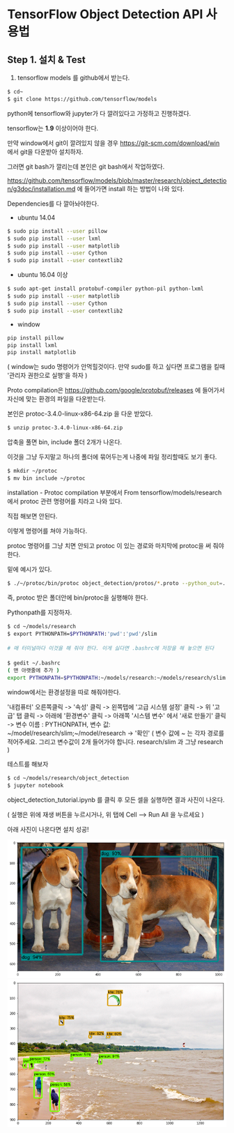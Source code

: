 # TensorFlow Object Detection API 사용법

## Step 1. 설치 & Test

1. tensorflow models 를 github에서 받는다.

```bash
$ cd~
$ git clone https://github.com/tensorflow/models
```

python에 tensorflow와 jupyter가 다 깔려있다고 가정하고 진행하겠다.  

tensorflow는 **1.9** 이상이어야 한다.

만약 window에서 git이 깔려있지 않을 경우  https://git-scm.com/download/win 에서 git을 다운받아 설치하자.

그러면 git bash가 깔리는데 본인은 git bash에서 작업하였다.

https://github.com/tensorflow/models/blob/master/research/object_detection/g3doc/installation.md 에 들어가면 install 하는 방법이 나와 있다.

Dependencies를 다 깔아놔야한다.


- ubuntu 14.04
``` bash
$ sudo pip install --user pillow
$ sudo pip install --user lxml
$ sudo pip install --user matplotlib
$ sudo pip install --user Cython
$ sudo pip install --user contextlib2
```

- ubuntu 16.04 이상
``` bash
$ sudo apt-get install protobuf-compiler python-pil python-lxml
$ sudo pip install --user matplotlib
$ sudo pip install --user Cython
$ sudo pip install --user contextlib2
```


- window
``` cmd
pip install pillow
pip install lxml
pip install matplotlib
```
( window는 sudo 명령어가 안먹힐것이다. 만약 sudo를 하고 싶다면 프로그램을 킬때 '관리자 권한으로 실행'을 하자 )

Proto compilation은 https://github.com/google/protobuf/releases 에 들어가서 자신에 맞는 환경의 파일을 다운받는다.

본인은 protoc-3.4.0-linux-x86-64.zip 을 다운 받았다.

``` bash
$ unzip protoc-3.4.0-linux-x86-64.zip
```
압축을 풀면 bin, include 폴더 2개가 나온다.

이것을 그냥 두지말고 하나의 폴더에 묶어두는게 나중에 파일 정리할때도 보기 좋다.

``` bash
$ mkdir ~/protoc
$ mv bin include ~/protoc
```

installation - Protoc compilation 부분에서 From tensorflow/models/research 에서 protoc 관련 명령어를 치라고 나와 있다.

직접 해보면 안된다.

이렇게 명령어를 쳐야 가능하다.

protoc 명령어를 그냥 치면 안되고 protoc 이 있는 경로와 마지막에 protoc을 써 줘야한다.

밑에 예시가 있다.

``` bash
$ ./~/protoc/bin/protoc object_detection/protos/*.proto --python_out=.
```

즉, protoc 받은 폴더안에 bin/protoc을 실행해야 한다.

Pythonpath를 지정하자.

``` bash
$ cd ~/models/research
$ export PYTHONPATH=$PYTHONPATH:'pwd':'pwd'/slim

# 매 터미널마다 이것을 해 줘야 한다. 이게 싫다면 .bashrc에 저장을 해 놓으면 된다

$ gedit ~/.bashrc
( 맨 아랫줄에 추가 )
export PYTHONPATH=$PYTHONPATH:~/models/research:~/models/research/slim
```
window에서는 환경설정을 따로 해줘야한다.

'내컴퓨터' 오른쪽클릭 -> '속성' 클릭 -> 왼쪽탭에 '고급 시스템 설정' 클릭 -> 위 '고급' 탭 클릭 -> 아래에 '환경변수' 클릭 ->
아래쪽 '시스템 변수' 에서 '새로 만들기' 클릭 -> 변수 이름 : PYTHONPATH, 변수 값: ~/model/research/slim;~/model/research ->
'확인'
( 변수 값에 ~ 는 각자 경로를 적어주세요. 그리고 변수값이 2개 들어가야 합니다. research/slim 과 그냥 research )

테스트를 해보자

``` bash
$ cd ~/models/research/object_detection
$ jupyter notebook
```

object_detection_tutorial.ipynb 를 클릭 후 모든 셀을 실행하면 결과 사진이 나온다.

( 실행은 위에 재생 버튼을 누르시거나, 위 탭에 Cell --> Run All 을 누르세요 )

아래 사진이 나온다면 설치 성공!

<img src="./image/step_01_01.png">
<img src="./image/step_01_02.png">
